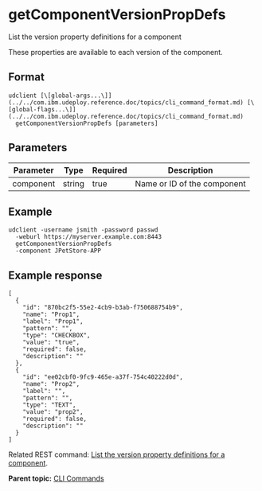 # getComponentVersionPropDefs

List the version property definitions for a component

These properties are available to each version of the component.

## Format

```
udclient [\[global-args...\]](../../com.ibm.udeploy.reference.doc/topics/cli_command_format.md) [\[global-flags...\]](../../com.ibm.udeploy.reference.doc/topics/cli_command_format.md)
  getComponentVersionPropDefs [parameters]
```

## Parameters

|Parameter|Type|Required|Description|
|---------|----|--------|-----------|
|component|string|true|Name or ID of the component|

## Example

```
udclient -username jsmith -password passwd 
  -weburl https://myserver.example.com:8443
  getComponentVersionPropDefs 
  -component JPetStore-APP
```

## Example response

```
[
  {
    "id": "870bc2f5-55e2-4cb9-b3ab-f750688754b9",
    "name": "Prop1",
    "label": "Prop1",
    "pattern": "",
    "type": "CHECKBOX",
    "value": "true",
    "required": false,
    "description": ""
  },
  {
    "id": "ee02cbf0-9fc9-465e-a37f-754c40222d0d",
    "name": "Prop2",
    "label": "",
    "pattern": "",
    "type": "TEXT",
    "value": "prop2",
    "required": false,
    "description": ""
  }
]
```

Related REST command: [List the version property definitions for a component](rest_cli_version_versionpropdefs_get.md).

**Parent topic:** [CLI Commands](../../com.ibm.udeploy.reference.doc/topics/cli_commands.md)

